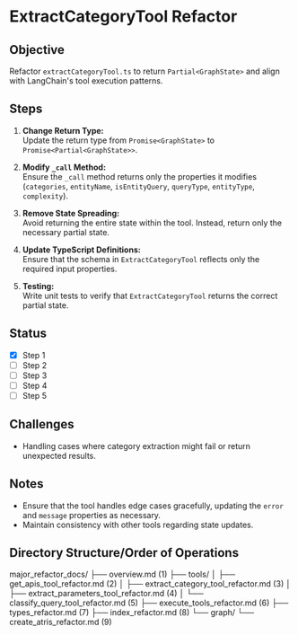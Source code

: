 # ExtractCategoryTool Refactor

## Objective

Refactor `extractCategoryTool.ts` to return `Partial<GraphState>` and align with LangChain's tool execution patterns.

## Steps

1. **Change Return Type:**  
   Update the return type from `Promise<GraphState>` to `Promise<Partial<GraphState>>`.

2. **Modify `_call` Method:**  
   Ensure the `_call` method returns only the properties it modifies (`categories`, `entityName`, `isEntityQuery`, `queryType`, `entityType`, `complexity`).

3. **Remove State Spreading:**  
   Avoid returning the entire state within the tool. Instead, return only the necessary partial state.

4. **Update TypeScript Definitions:**  
   Ensure that the schema in `ExtractCategoryTool` reflects only the required input properties.

5. **Testing:**  
   Write unit tests to verify that `ExtractCategoryTool` returns the correct partial state.

## Status

- [X] Step 1
- [ ] Step 2
- [ ] Step 3
- [ ] Step 4
- [ ] Step 5

## Challenges

- Handling cases where category extraction might fail or return unexpected results.

## Notes

- Ensure that the tool handles edge cases gracefully, updating the `error` and `message` properties as necessary.
- Maintain consistency with other tools regarding state updates.

## Directory Structure/Order of Operations

major_refactor_docs/
├── overview.md  (1)
├── tools/
│   ├── get_apis_tool_refactor.md  (2)
│   ├── extract_category_tool_refactor.md  (3)
│   ├── extract_parameters_tool_refactor.md  (4)
│   └── classify_query_tool_refactor.md  (5)
├── execute_tools_refactor.md  (6)
├── types_refactor.md  (7)
├── index_refactor.md  (8)
└── graph/
    └── create_atris_refactor.md  (9)

